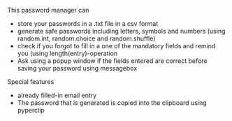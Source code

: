 This password manager can
- store your passwords in a .txt file in a csv format 
- generate safe passwords including letters, symbols and numbers (using random.int, random.choice and random.shuffle)
- check if you forgot to fill in a one of the mandatory fields and remind you (using length(entry)-operation
- Ask using a popup window if the fields entered are correct before saving your password using messagebox


Special features
- already filled-in email entry
- The password that is generated is copied into the clipboard using pyperclip
  
